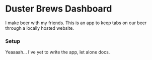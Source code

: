 # Duster Brews Dashboard

I make beer with my friends. This is an app to keep tabs on our beer through a locally hosted website.

### Setup

Yeaaaah... I've yet to write the app, let alone docs.
